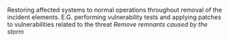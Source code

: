 Restoring affected systems to normal operations throughout removal of the incident elements.
E.G. performing vulnerability tests and applying patches to vulnerabilities related to the threat
*Remove remnants caused by the storm*